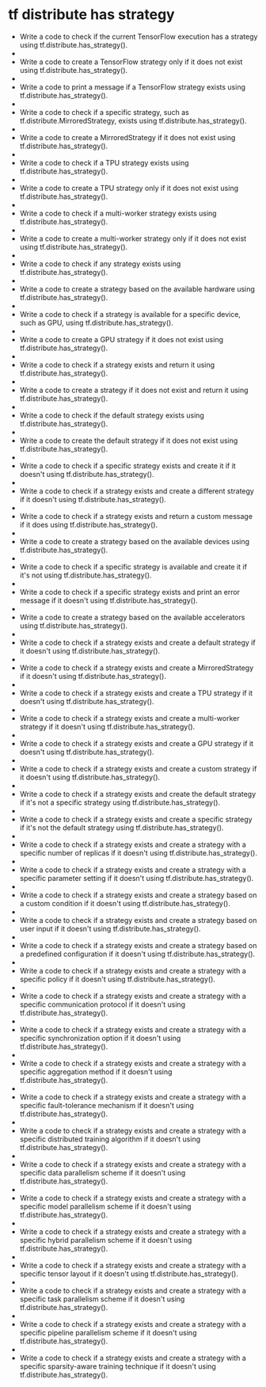 # tf distribute has strategy

- Write a code to check if the current TensorFlow execution has a strategy using tf.distribute.has_strategy().
- 
- Write a code to create a TensorFlow strategy only if it does not exist using tf.distribute.has_strategy().
- 
- Write a code to print a message if a TensorFlow strategy exists using tf.distribute.has_strategy().
- 
- Write a code to check if a specific strategy, such as tf.distribute.MirroredStrategy, exists using tf.distribute.has_strategy().
- 
- Write a code to create a MirroredStrategy if it does not exist using tf.distribute.has_strategy().
- 
- Write a code to check if a TPU strategy exists using tf.distribute.has_strategy().
- 
- Write a code to create a TPU strategy only if it does not exist using tf.distribute.has_strategy().
- 
- Write a code to check if a multi-worker strategy exists using tf.distribute.has_strategy().
- 
- Write a code to create a multi-worker strategy only if it does not exist using tf.distribute.has_strategy().
- 
- Write a code to check if any strategy exists using tf.distribute.has_strategy().
- 
- Write a code to create a strategy based on the available hardware using tf.distribute.has_strategy().
- 
- Write a code to check if a strategy is available for a specific device, such as GPU, using tf.distribute.has_strategy().
- 
- Write a code to create a GPU strategy if it does not exist using tf.distribute.has_strategy().
- 
- Write a code to check if a strategy exists and return it using tf.distribute.has_strategy().
- 
- Write a code to create a strategy if it does not exist and return it using tf.distribute.has_strategy().
- 
- Write a code to check if the default strategy exists using tf.distribute.has_strategy().
- 
- Write a code to create the default strategy if it does not exist using tf.distribute.has_strategy().
- 
- Write a code to check if a specific strategy exists and create it if it doesn't using tf.distribute.has_strategy().
- 
- Write a code to check if a strategy exists and create a different strategy if it doesn't using tf.distribute.has_strategy().
- 
- Write a code to check if a strategy exists and return a custom message if it does using tf.distribute.has_strategy().
- 
- Write a code to create a strategy based on the available devices using tf.distribute.has_strategy().
- 
- Write a code to check if a specific strategy is available and create it if it's not using tf.distribute.has_strategy().
- 
- Write a code to check if a specific strategy exists and print an error message if it doesn't using tf.distribute.has_strategy().
- 
- Write a code to create a strategy based on the available accelerators using tf.distribute.has_strategy().
- 
- Write a code to check if a strategy exists and create a default strategy if it doesn't using tf.distribute.has_strategy().
- 
- Write a code to check if a strategy exists and create a MirroredStrategy if it doesn't using tf.distribute.has_strategy().
- 
- Write a code to check if a strategy exists and create a TPU strategy if it doesn't using tf.distribute.has_strategy().
- 
- Write a code to check if a strategy exists and create a multi-worker strategy if it doesn't using tf.distribute.has_strategy().
- 
- Write a code to check if a strategy exists and create a GPU strategy if it doesn't using tf.distribute.has_strategy().
- 
- Write a code to check if a strategy exists and create a custom strategy if it doesn't using tf.distribute.has_strategy().
- 
- Write a code to check if a strategy exists and create the default strategy if it's not a specific strategy using tf.distribute.has_strategy().
- 
- Write a code to check if a strategy exists and create a specific strategy if it's not the default strategy using tf.distribute.has_strategy().
- 
- Write a code to check if a strategy exists and create a strategy with a specific number of replicas if it doesn't using tf.distribute.has_strategy().
- 
- Write a code to check if a strategy exists and create a strategy with a specific parameter setting if it doesn't using tf.distribute.has_strategy().
- 
- Write a code to check if a strategy exists and create a strategy based on a custom condition if it doesn't using tf.distribute.has_strategy().
- 
- Write a code to check if a strategy exists and create a strategy based on user input if it doesn't using tf.distribute.has_strategy().
- 
- Write a code to check if a strategy exists and create a strategy based on a predefined configuration if it doesn't using tf.distribute.has_strategy().
- 
- Write a code to check if a strategy exists and create a strategy with a specific policy if it doesn't using tf.distribute.has_strategy().
- 
- Write a code to check if a strategy exists and create a strategy with a specific communication protocol if it doesn't using tf.distribute.has_strategy().
- 
- Write a code to check if a strategy exists and create a strategy with a specific synchronization option if it doesn't using tf.distribute.has_strategy().
- 
- Write a code to check if a strategy exists and create a strategy with a specific aggregation method if it doesn't using tf.distribute.has_strategy().
- 
- Write a code to check if a strategy exists and create a strategy with a specific fault-tolerance mechanism if it doesn't using tf.distribute.has_strategy().
- 
- Write a code to check if a strategy exists and create a strategy with a specific distributed training algorithm if it doesn't using tf.distribute.has_strategy().
- 
- Write a code to check if a strategy exists and create a strategy with a specific data parallelism scheme if it doesn't using tf.distribute.has_strategy().
- 
- Write a code to check if a strategy exists and create a strategy with a specific model parallelism scheme if it doesn't using tf.distribute.has_strategy().
- 
- Write a code to check if a strategy exists and create a strategy with a specific hybrid parallelism scheme if it doesn't using tf.distribute.has_strategy().
- 
- Write a code to check if a strategy exists and create a strategy with a specific tensor layout if it doesn't using tf.distribute.has_strategy().
- 
- Write a code to check if a strategy exists and create a strategy with a specific task parallelism scheme if it doesn't using tf.distribute.has_strategy().
- 
- Write a code to check if a strategy exists and create a strategy with a specific pipeline parallelism scheme if it doesn't using tf.distribute.has_strategy().
- 
- Write a code to check if a strategy exists and create a strategy with a specific sparsity-aware training technique if it doesn't using tf.distribute.has_strategy().